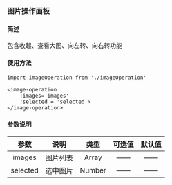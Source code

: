 ### 图片操作面板
#### 简述
包含收起、查看大图、向左转、向右转功能
#### 使用方法

```
import imageOperation from './imageOperation'

<image-operation
    :images='images'
    :selected = 'selected'>
</image-operation>
```
#### 参数说明
| 参数 | 说明 | 类型 | 可选值 | 默认值 |
|:----:|:----:|:----:|:----:|:----:|
| images | 图片列表 | Array | —— | —— |
| selected | 选中图片 | Number | —— | —— |